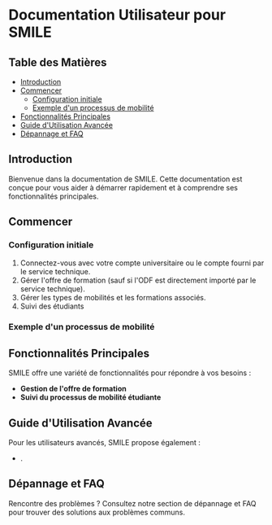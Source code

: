 # Documentation Utilisateur pour SMILE

## Table des Matières

- [Introduction](#introduction)
- [Commencer](#commencer)
    - [Configuration initiale](#configuration-initiale)
    - [Exemple d'un processus de mobilité](#exemple-dun-processus-de-mobilité)
- [Fonctionnalités Principales](#fonctionnalités-principales)
- [Guide d'Utilisation Avancée](#guide-dutilisation-avancée)
- [Dépannage et FAQ](#dépannage-et-faq)

## Introduction

Bienvenue dans la documentation de SMILE. Cette documentation est conçue pour vous aider à démarrer rapidement et à comprendre ses fonctionnalités principales.

## Commencer

### Configuration initiale

1. Connectez-vous avec votre compte universitaire ou le compte fourni par le service technique.
2. Gérer l'offre de formation (sauf si l'ODF est directement importé par le service technique).
3. Gérer les types de mobilités et les formations associés.
4. Suivi des étudiants

### Exemple d'un processus de mobilité


## Fonctionnalités Principales

SMILE offre une variété de fonctionnalités pour répondre à vos besoins :

- **Gestion de l'offre de formation**
- **Suivi du processus de mobilité étudiante**

## Guide d'Utilisation Avancée

Pour les utilisateurs avancés, SMILE propose également :

- .

## Dépannage et FAQ

Rencontre des problèmes ? Consultez notre section de dépannage et FAQ pour trouver des solutions aux problèmes communs.